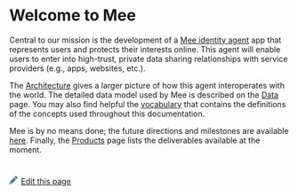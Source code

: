 # Welcome to Mee

Central to our mission is the development of a [Mee identity agent](Mee_agent.md) app that represents users and protects their interests online. This agent will enable users to enter into high-trust, private data sharing relationships with service providers (e.g., apps, websites, etc.). 

The [Architecture](Architecture.md) gives a larger picture of how this agent interoperates with the world. The detailed data model used by Mee is described on the [Data](Data.md) page. You may also find helpful the [vocabulary](Concepts.md) that contains the definitions of the concepts used throughout this documentation.

Mee is by no means done; the future directions and milestones are available [here](Roadmap.md). Finally, the [Products](Products.md) page lists the deliverables available at the moment.

#
[<p><img src="images/edit.svg" style="width: 15px;margin-right: 6px;text-color: #4F868E;" alt="Edit Page" />Edit this page</p>](https://github.com/MeeProject/docs/edit/develop/src/Welcome.md)
